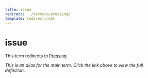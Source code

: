 ```yaml
---
title: issue
redirect: ../terms/p/pressing/
template: redirect.html
---
```


# issue

This term redirects to [Pressing](../terms/p/pressing/).

*This is an alias for the main term. Click the link above to view the full definition.*
